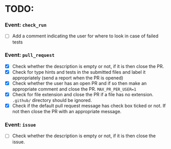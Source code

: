 # TODO:

### Event: `check_run`
- [ ] Add a comment indicating the user for where to look in case of failed tests

### Event: `pull_request`
- [x] Check whether the description is empty or not, if it is then close the PR.
- [x] Check for type hints and tests in the submitted files and label it appropriately (send a report when the PR is opened)
- [x] Check whether the user has an open PR and if so then make an appropriate comment and close the PR. `MAX_PR_PER_USER=1`
- [x] Check for file extension and close the PR if a file has no extension. `.github/` directory should be ignored.
- [x] Check if the default pull request message has check box ticked or not. If not then close the PR with an appropriate message.

### Event: `issue`
- [ ] Check whether the description is empty or not, if it is then close the issue.